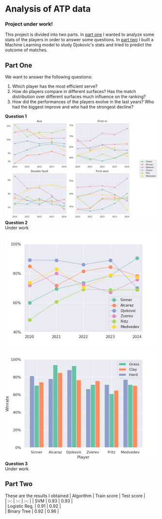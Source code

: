 # Analysis of ATP data  
### Project under work!  
  
This project is divided into two parts. In [part one](#Part-One) I wanted to analyze some stats of the players in order to answer some questions. In [part two](#Part-One) I built a Machine Learning model to study Djokovic's stats and tried to predict the outcome of matches.  

## Part One  
We want to answer the following questions:
1. Which player has the most efficient serve?
2. How do players compare in different surfaces? Has the match distribution over different surfaces much influence on the ranking?
3. How did the performances of the players evolve in the last years? Who had the biggest improve and who had the strongest decline?
  
**Question 1**  
![Serve stats](analysis/figures/serve_labeled.png "Serve stats")  
**Question 2**  
Under work  
![wr stats](analysis/figures/winrate_per_year.png "wr stats")  
![Court wr stats](analysis/figures/court_winrates.png "Court wr stats")
**Question 3**  
Under work    

## Part Two
These are the results I obtained 
| Algorithm | Train score | Test score |  
| :-: | :-: | :-: |
| SVM | 0.93 | 0.93 |    
| Logistic Reg. | 0.91 | 0.92 |  
| Binary Tree | 0.92 | 0.96 |